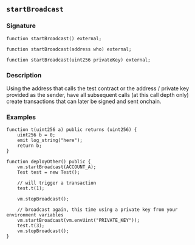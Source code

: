 ## `startBroadcast`

### Signature

```solidity
function startBroadcast() external;
```

```solidity
function startBroadcast(address who) external;
```

```solidity
function startBroadcast(uint256 privateKey) external;
```

### Description

Using the address that calls the test contract or the address / private key provided
as the sender, have all subsequent calls (at this call depth only) create
transactions that can later be signed and sent onchain.

### Examples

```solidity
function t(uint256 a) public returns (uint256) {
    uint256 b = 0;
    emit log_string("here");
    return b;
}

function deployOther() public {
    vm.startBroadcast(ACCOUNT_A);
    Test test = new Test();
    
    // will trigger a transaction
    test.t(1);
    
    vm.stopBroadcast();

    // broadcast again, this time using a private key from your environment variables
    vm.startBroadcast(vm.envUint("PRIVATE_KEY"));
    test.t(3);
    vm.stopBroadcast();
}
```
